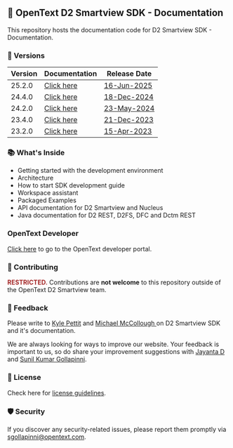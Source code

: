 
## 📖 OpenText D2 Smartview SDK - Documentation

This repository hosts the documentation code for D2 Smartview SDK - Documentation. 

### 📝 Versions

| Version | Documentation | Release Date |
|---------| ----------- |  ----------- |
| 25.2.0  | [Click here](https://opentext.github.io/d2sv-sdk/25.2.0/) | [16-Jun-2025](https://support.opentext.com/csm?id=kb_article_view&sysparm_article=KB0841246)  |
| 24.4.0  | [Click here](https://opentext.github.io/d2sv-sdk/24.4.0/) | [18-Dec-2024](https://support.opentext.com/csm?id=kb_article_view&sysparm_article=KB0830138) |
| 24.2.0  | [Click here](https://opentext.github.io/d2sv-sdk/24.2.0/) | [23-May-2024](https://support.opentext.com/csm?id=kb_article_view&sysparm_article=KB0816390) |
| 23.4.0  | [Click here](https://opentext.github.io/d2sv-sdk/23.4.0/) | [21-Dec-2023](https://support.opentext.com/csm?sys_kb_id=5b1e86f0479f35d0053dccdbd36d4367&id=kb_article_view&sysparm_rank=2&sysparm_tsqueryId=ca8733cd476731d03a95a877536d43cd)  |
| 23.2.0  | [Click here](https://opentext.github.io/d2sv-sdk/23.2.0/) | [15-Apr-2023](https://support.opentext.com/csm?sys_kb_id=7ec6c68497526d50342252900153af8d&id=kb_article_view&sysparm_rank=1&sysparm_tsqueryId=e6287f0147a731d03a95a877536d43d5) |

### 📚 What's Inside  

- Getting started with the development environment
- Architecture 
- How to start SDK development guide
- Workspace assistant
- Packaged Examples
- API documentation for D2 Smartview and Nucleus
- Java documentation for D2 REST, D2FS, DFC and Dctm REST

### OpenText Developer

[Click here](https://developer.opentext.com/ce/products/documentum/documentation/documentumsmartviewsdk/1) to go to the OpenText developer portal.

### 🙌 Contributing

<b><span style="color:brown">RESTRICTED.</span></b> Contributions are <b>not welcome</b> to this repository outside of the OpenText D2 Smartview team.


### 💬 Feedback

Please write to [Kyle Pettit](mailto:kpettit@opentext.com) and [Michael McCollough
](mailto:mmccollo@opentext.com) on D2 Smartview SDK and it's documentation.

We are always looking for ways to improve our website. Your feedback is important to us, so do share your improvement suggestions with [Jayanta D](mailto:jayantad@opentext.com) and [Sunil Kumar Gollapinni](mailto:sgollapinni@opentext.com).

### 📄 License

Check here for [license guidelines](/LICENSE).

### 🛡️ Security
If you discover any security-related issues, please report them promptly via [sgollapinni@opentext.com](mailto:sgollapinni@opentext.com).

<style>
h1 {
  display: none;
}
</style>

